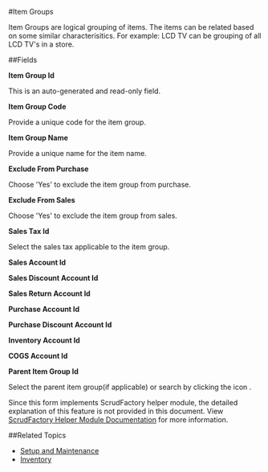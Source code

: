 #Item Groups

Item Groups are logical grouping of items. The items can be related based on 
some similar characterisitics. For example: LCD TV can be grouping of all LCD TV's 
in a store.

##Fields

**Item Group Id**

This is an auto-generated and read-only field.


**Item Group Code**

Provide a unique code for the item group.

**Item Group Name**

Provide a unique name for the item name.

**Exclude From Purchase**

Choose 'Yes' to exclude the item group from purchase.

**Exclude From Sales**

Choose 'Yes' to exclude the item group from sales.

**Sales Tax Id**

Select the sales tax applicable to the item group.

**Sales Account Id**



**Sales Discount Account Id**

**Sales Return Account Id**

**Purchase Account Id**

**Purchase Discount Account Id**

**Inventory Account Id**

**COGS Account Id**

**Parent Item Group Id**

Select the parent item group(if applicable) or
search by clicking the icon <i class="item-selector"></i>.
<div class="ui info message">
    Since this form implements ScrudFactory helper module, the detailed explanation of this feature is not provided
    in this document. View <a href="../../core-concepts/scrud-factory.md">ScrudFactory Helper Module Documentation</a>
    for more information.
</div>

##Related Topics
* [Setup and Maintenance](../setup-and-maintenance.md)
* [Inventory](../index.md)
